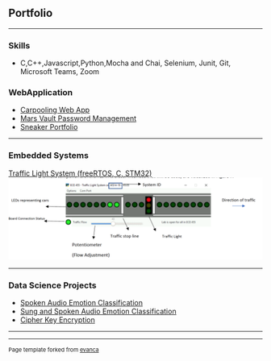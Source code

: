 ## Portfolio

---
### Skills
  - C,C++,Javascript,Python,Mocha and Chai, Selenium, Junit, Git, Microsoft Teams, Zoom

### WebApplication

- [Carpooling Web App](https://carpoolcanada.herokuapp.com/)
- [Mars Vault Password Management](http://example.com/)
- [Sneaker Portfolio](http://example.com/)

---


### Embedded Systems

[Traffic Light System (freeRTOS, C, STM32)](/sample_page)
<img src="images/traffic_light_interface.png?raw=true"/>

---


### Data Science Projects

- [Spoken Audio Emotion Classification](http://example.com/)
- [Sung and Spoken Audio Emotion Classification](/spokenandsung_audio_classification)
- [Cipher Key Encryption](http://example.com/)


---






---
<p style="font-size:11px">Page template forked from <a href="https://github.com/evanca/quick-portfolio">evanca</a></p>
<!-- Remove above link if you don't want to attibute -->
